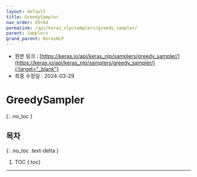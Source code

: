 ```yaml
---
layout: default
title: GreedySampler
nav_order: 05+04
permalink: /api/keras_nlp/samplers/greedy_sampler/
parent: Samplers
grand_parent: KerasNLP
---
```


* 원본 링크 : [https://keras.io/api/keras_nlp/samplers/greedy_sampler/](https://keras.io/api/keras_nlp/samplers/greedy_sampler/){:target="_blank"}
* 최종 수정일 : 2024-03-29

# GreedySampler
{: .no_toc }

## 목차
{: .no_toc .text-delta }

1. TOC
{:toc}

---
